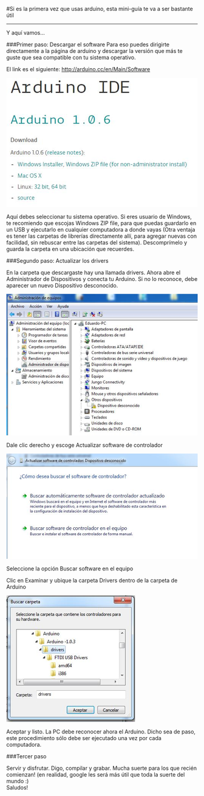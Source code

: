#Si es la primera vez que usas arduino, esta mini-guía te va a ser bastante útil 

***
Y aquí vamos...  

###Primer paso: Descargar el software
Para eso puedes dirigirte directamente a la página de arduino y descargar la versión que más te guste que sea compatible con tu sistema operativo.

El link es el siguiente: <http://arduino.cc/en/Main/Software>

![Con titulo](Imagenes/IDE.JPG)

Aquí debes seleccionar tu sistema operativo. Si eres usuario de Windows, te recomiendo que escojas Windows ZIP file, para que puedas guardarlo en un USB y ejecutarlo en cualquier computadora a donde vayas (Otra ventaja es tener las carpetas de librerías directamente allí, para agregar nuevas con facilidad, sin rebuscar entre las carpetas del sistema). 
Descomprímelo y guarda la carpeta en una ubicación que recuerdes.

###Segundo paso: Actualizar los drivers

En la carpeta que descargaste hay una llamada drivers. Ahora abre el Administrador de Dispositivos y conecta tu Arduino. Si no lo reconoce, debe aparecer un nuevo Dispositivo desconocido.

![Con titulo](Imagenes/dispodesco.JPG)

Dale clic derecho y escoge Actualizar software de controlador

![Con titulo](Imagenes/comodesea.JPG)

Seleccione la opción Buscar software en el equipo

Clic en Examinar y ubique la carpeta Drivers dentro de la carpeta de Arduino

![Con titulo](Imagenes/diversubi.JPG)

Aceptar y listo. La PC debe reconocer ahora el Arduino. Dicho sea de paso, este procedimiento sólo debe ser ejecutado una vez por cada computadora.

###Tercer paso 

Servir y disfrutar. Digo, compilar y grabar. Mucha suerte para los que recién comienzan! (en realidad, google les será más útil que toda la suerte del mundo :)  
Saludos!